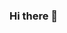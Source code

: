 ### Hi there 👋

<!--
**adriansseur/adriansseur** is a ✨ _special_ ✨ repository because its `README.md` (this file) appears on your GitHub profile.

Here are some ideas to get you started:

- 🔭 I’m currently working on ...
- 🌱 I’m currently learning ...
- 👯 I’m looking to collaborate on ...
- 🤔 I’m looking for help with ...
- 💬 Ask me about ...
- 📫 How to reach me: ...
- 😄 Pronouns: ...
- ⚡ Fun fact: ...
-->

<!--
Resources I've been using to build this site:
- guide to connect domain name to Github Pages: https://dev.to/trentyang/how-to-setup-google-domain-for-github-pages-1p58
-->
